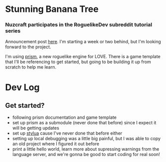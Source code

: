 # Stunning Banana Tree

### Nuzcraft participates in the RoguelikeDev subreddit tutorial series

Announcement post [here](https://old.reddit.com/r/roguelikedev/comments/1luh8og/roguelikedev_does_the_complete_roguelike_tutorial/). I'm starting a week or two behind, but I'm looking forward to the project.

I'm using [prism](https://github.com/PrismRL/prism), a new roguelike engine for LOVE. There is a game template that I'll be referencing to get started, but going to be building it up from scratch to help me learn.

# Dev Log

## Get started?

- following prism documentation and game template
- set up prism as a submodule (never done that before) since I expect it will be getting updates
- set up [stylua](https://github.com/JohnnyMorganz/StyLua) cause I've never done that before either
- setting up local debugging was a little big painful, but I was able to copy an old project where I figured it out before
- print a little hello world, learn more about supressing warnings from the language server, and we're gonna be good to start coding for real soon!
